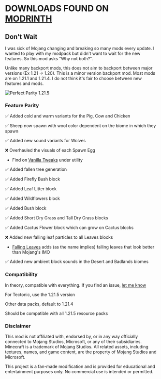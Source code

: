 # DOWNLOADS FOUND ON [MODRINTH](https://modrinth.com/mod/perfect-parity-1-21-5/versions)




## Don't Wait
I was sick of Mojang changing and breaking so many mods every update. I wanted to play with my modpack but didn't want to wait for the new features. So this mod asks "Why not both?".

Unlike many backport mods, this does not aim to backport between major versions (Ex 1.21 -> 1.20). This is a minor version backport mod. Most mods are on 1.21.1 and 1.21.4. I do not think it's fair to choose between new features and mods.

![Perfect Parity 1.21.5](https://cdn.modrinth.com/data/cached_images/131974b55e4b2734a1a6f6f8733a219a4b37fa77.png)

### Feature Parity
✅ Added cold and warm variants for the Pig, Cow and Chicken

✅ Sheep now spawn with wool color dependent on the biome in which they spawn

✅ Added new sound variants for Wolves

❌ Overhauled the visuals of each Spawn Egg

- Find on [Vanilla Tweaks](https://vanillatweaks.net/picker/resource-packs/) under utility
    
✅ Added fallen tree generation

✅ Added Firefly Bush block

✅ Added Leaf Litter block

✅ Added Wildflowers block

✅ Added Bush block

✅ Added Short Dry Grass and Tall Dry Grass blocks

✅ Added Cactus Flower block which can grow on Cactus blocks

❌ Added new falling leaf particles to all Leaves blocks

- [Falling Leaves](https://modrinth.com/mod/fallingleaves) adds (as the name implies) falling
    leaves that look better than Mojang's IMO
    
✅ Added new ambient block sounds in the Desert and Badlands biomes

### Compatibility

In theory, compatible with everything. If you find an issue, [let me know](https://github.com/timelord1102/PerfectParity/issues)

For Tectonic, use the 1.21.5 version

Other data packs, default to 1.21.4

Should be compatible with all 1.21.5 resource packs

### Disclaimer
This mod is not affiliated with, endorsed by, or in any way officially connected to Mojang Studios, Microsoft, or any of their subsidiaries. 
Minecraft is a trademark of Mojang Studios. All related assets, including textures, names, and game content, are the property of Mojang Studios and Microsoft.

This project is a fan-made modification and is provided for educational and entertainment purposes only. No commercial use is intended or permitted.
